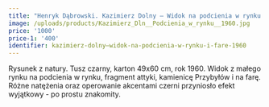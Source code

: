 ```yaml
---
title: "Henryk Dąbrowski. Kazimierz Dolny – Widok na podcienia w rynku i farę (1960)"
image: /uploads/products/Kazimierz_Dln__Podcienia_w_rynku__1960.jpg
price: '1000'
price-1: '400'
identifier: kazimierz-dolny–widok-na-podcienia-w-rynku-i-fare-1960
---
```


Rysunek z natury. Tusz czarny, karton 49x60 cm, rok 1960. Widok z małego rynku na podcienia w rynku, fragment attyki, kamienicę Przybyłów i na farę. Różne natężenia oraz operowanie akcentami czerni przyniosło efekt wyjątkowy - po prostu znakomity.